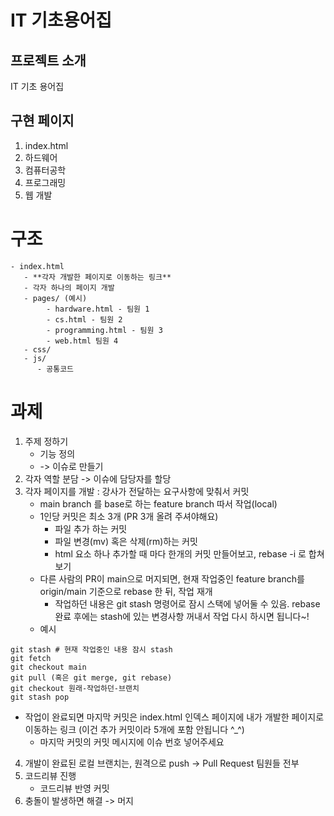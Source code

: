 # IT 기초용어집

## 프로젝트 소개
IT 기초 용어집

## 구현 페이지
1. index.html
2. 하드웨어
3. 컴퓨터공학
4. 프로그래밍
5. 웹 개발

# 구조
```
- index.html
   - **각자 개발한 페이지로 이동하는 링크** 
   - 각자 하나의 페이지 개발
   - pages/ (예시)
        - hardware.html - 팀원 1
        - cs.html - 팀원 2
        - programming.html - 팀원 3
        - web.html 팀원 4
   - css/
   - js/
      - 공통코드
```
# 과제
1. 주제 정하기
    - 기능 정의
    - -> 이슈로 만들기
2. 각자 역할 분담 -> 이슈에 담당자를 할당
3. 각자 페이지를 개발 : 강사가 전달하는 요구사항에 맞춰서 커밋
    - main branch 를 base로 하는 feature branch 따서 작업(local)
    - 1인당 커밋은 최소 3개 (PR 3개 올려 주셔야해요)
      - 파일 추가 하는 커밋
      - 파일 변경(mv) 혹은 삭제(rm)하는 커밋
      - html 요소 하나 추가할 때 마다 한개의 커밋 만들어보고, rebase -i 로 합쳐보기
    - 다른 사람의 PR이 main으로 머지되면, 현재 작업중인 feature branch를 origin/main 기준으로 rebase 한 뒤, 작업 재개
      - 작업하던 내용은 git stash 명령어로 잠시 스택에 넣어둘 수 있음. rebase 완료 후에는 stash에 있는 변경사항 꺼내서 작업 다시 하시면 됩니다~!
    - 예시
```
git stash # 현재 작업중인 내용 잠시 stash
git fetch
git checkout main
git pull (혹은 git merge, git rebase)
git checkout 원래-작업하던-브랜치
git stash pop
```
  - 작업이 완료되면 마지막 커밋은 index.html 인덱스 페이지에 내가 개발한 페이지로 이동하는 링크 (이건 추가 커밋이라 5개에 포함 안됩니다 ^_^)
    - 마지막 커밋의 커밋 메시지에 이슈 번호 넣어주세요
4. 개발이 완료된 로컬 브랜치는, 원격으로 push -> Pull Request 팀원들 전부
5. 코드리뷰 진행
    - 코드리뷰 반영 커밋
6. 충돌이 발생하면 해결 -> 머지
